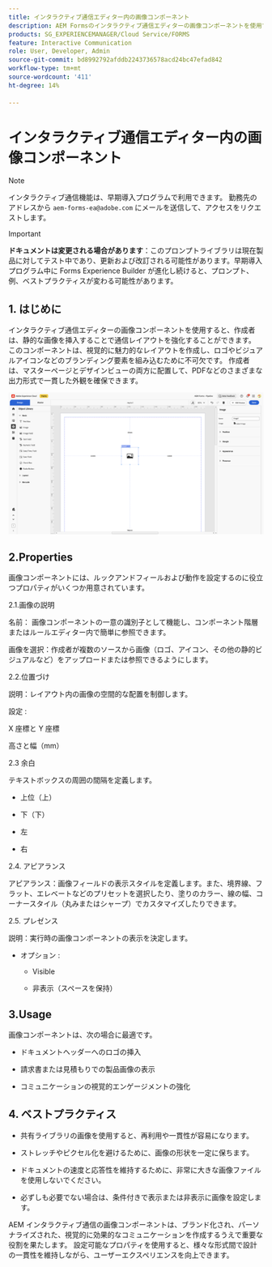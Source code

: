 ```yaml
---
title: インタラクティブ通信エディター内の画像コンポーネント
description: AEM Formsのインタラクティブ通信エディターの画像コンポーネントを使用すると、作成者は静的な画像を挿入してコミュニケーションレイアウトを強化できます。
products: SG_EXPERIENCEMANAGER/Cloud Service/FORMS
feature: Interactive Communication
role: User, Developer, Admin
source-git-commit: bd8992792afddb2243736578acd24bc47efad842
workflow-type: tm+mt
source-wordcount: '411'
ht-degree: 14%

---
```



# インタラクティブ通信エディター内の画像コンポーネント

>[!NOTE]
>
> インタラクティブ通信機能は、早期導入プログラムで利用できます。 勤務先のアドレスから `aem-forms-ea@adobe.com` にメールを送信して、アクセスをリクエストします。

>[!IMPORTANT]
>
> **ドキュメントは変更される場合があります**：このプロンプトライブラリは現在製品に対してテスト中であり、更新および改訂される可能性があります。早期導入プログラム中に Forms Experience Builder が進化し続けると、プロンプト、例、ベストプラクティスが変わる可能性があります。

## &#x200B;1. はじめに

インタラクティブ通信エディターの画像コンポーネントを使用すると、作成者は、静的な画像を挿入することで通信レイアウトを強化することができます。 このコンポーネントは、視覚的に魅力的なレイアウトを作成し、ロゴやビジュアルアイコンなどのブランディング要素を組み込むために不可欠です。 作成者は、マスターページとデザインビューの両方に配置して、PDFなどのさまざまな出力形式で一貫した外観を確保できます。

![IC Docu の検索 &#x200B;](/help/forms/interactive-communication/assets/image.png)

## 2.Properties

画像コンポーネントには、ルックアンドフィールおよび動作を設定するのに役立つプロパティがいくつか用意されています。

2.1.画像の説明

名前：
画像コンポーネントの一意の識別子として機能し、コンポーネント階層またはルールエディター内で簡単に参照できます。

画像を選択：作成者が複数のソースから画像（ロゴ、アイコン、その他の静的ビジュアルなど）をアップロードまたは参照できるようにします。


2.2.位置づけ

説明：レイアウト内の画像の空間的な配置を制御します。

設定 :

X 座標と Y 座標

高さと幅（mm）

2.3 余白

テキストボックスの周囲の間隔を定義します。

- 上位（上）

- 下（下）

- 左

- 右

2.4. アピアランス

アピアランス：画像フィールドの表示スタイルを定義します。また、境界線、フラット、エレベートなどのプリセットを選択したり、塗りのカラー、線の幅、コーナースタイル（丸みまたはシャープ）でカスタマイズしたりできます。

2.5. プレゼンス

説明：実行時の画像コンポーネントの表示を決定します。

- オプション :

   - Visible

   - 非表示（スペースを保持）

## 3.Usage

画像コンポーネントは、次の場合に最適です。

- ドキュメントヘッダーへのロゴの挿入

- 請求書または見積もりでの製品画像の表示

- コミュニケーションの視覚的エンゲージメントの強化

## &#x200B;4. ベストプラクティス

- 共有ライブラリの画像を使用すると、再利用や一貫性が容易になります。

- ストレッチやピクセル化を避けるために、画像の形状を一定に保ちます。

- ドキュメントの速度と応答性を維持するために、非常に大きな画像ファイルを使用しないでください。

- 必ずしも必要でない場合は、条件付きで表示または非表示に画像を設定します。

AEM インタラクティブ通信の画像コンポーネントは、ブランド化され、パーソナライズされた、視覚的に効果的なコミュニケーションを作成するうえで重要な役割を果たします。 設定可能なプロパティを使用すると、様々な形式間で設計の一貫性を維持しながら、ユーザーエクスペリエンスを向上できます。
